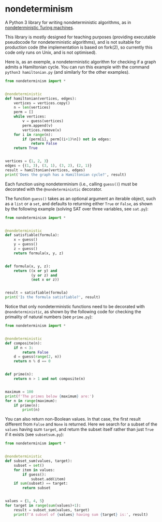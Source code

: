 # nondeterminism

A Python 3 library for writing nondeterministic algorithms, as in [nondeterministic Turing machines](https://en.wikipedia.org/wiki/Non-deterministic_Turing_machine).

This library is mostly designed for teaching purposes (providing executable pseudocode for nondeterministic algorithms), and is not suitable for production code (the implementation is based on fork(2), so currently this code only runs on Unix, and is not optimised).

Here is, as an exemple, a nondeterministic algorithm for checking if a graph admits a Hamiltonian cycle. You can run this example with the command `python3 hamiltonian.py` (and similarly for the other examples).

```python
from nondeterminism import *


@nondeterministic
def hamiltonian(vertices, edges):
    vertices = vertices.copy()
    n = len(vertices)
    perm = []
    while vertices:
        v = guess(vertices)
        perm.append(v)
        vertices.remove(v)
    for i in range(n):
        if (perm[i], perm[(i+1)%n]) not in edges:
            return False
    return True


vertices = {1, 2, 3}
edges = {(1, 3), (3, 1), (3, 2), (2, 1)}
result = hamiltonian(vertices, edges)
print('Does the graph has a Hamiltonian cycle?', result)
```

Each function using nondeterminism (i.e., calling `guess()`) must be decorated with the `@nondeterministic` decorator.

The function `guess()` takes as an optional argument an iterable object, such as a `list` or a `set`, and defaults to returning either `True` or `False`, as shown by the following example (solving SAT over three variables, see `sat.py`):

```python
from nondeterminism import *


@nondeterministic
def satisfiable(formula):
    x = guess()
    y = guess()
    z = guess()
    return formula(x, y, z)


def formula(x, y, z):
    return ((x or y) and
            (y or z) and
            (not x or z))


result = satisfiable(formula)
print('Is the formula satisfiable?', result)
```

Notice that only nondeterministic functions need to be decorated with `@nondeterministic`, as shown by the following code for checking the primality of natural numbers (see `prime.py`):

```python
from nondeterminism import *


@nondeterministic
def composite(n):
    if n < 3:
        return False
    d = guess(range(2, n))
    return n % d == 0


def prime(n):
    return n > 1 and not composite(n)


maximum = 100
print(f'The primes below {maximum} are:')
for n in range(maximum):
    if prime(n):
        print(n)
```

You can also return non-Boolean values. In that case, the first result different from `False` and `None` is returned. Here we search for a subset of the `values` having sum `target`, and return the subset itself rather than just `True` if it exists (see `subsetsum.py`):

```python
from nondeterminism import *


@nondeterministic
def subset_sum(values, target):
    subset = set()
    for item in values:
        if guess():
            subset.add(item)
    if sum(subset) == target:
        return subset


values = {1, 4, 5}
for target in range(sum(values)+1):
    result = subset_sum(values, target)
    print(f'A subset of {values} having sum {target} is:', result)
```
